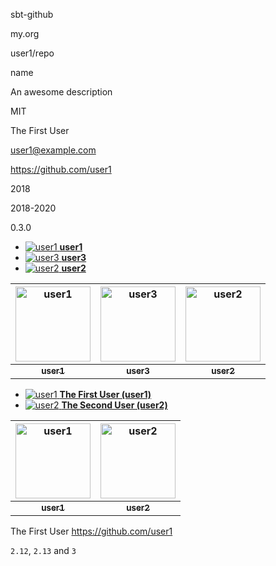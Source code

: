 sbt-github

my.org

user1/repo

name

An awesome description

MIT

The First User

user1@example.com

https://github.com/user1

2018

2018-2020

0.3.0

- [![user1](http://example.com/user1.png&s=20) **user1**](https://github.com/user1)
- [![user3](http://example.com/user3.png&s=20) **user3**](https://github.com/user3)
- [![user2](http://example.com/user2.png&s=20) **user2**](https://github.com/user2)

| <a href="https://github.com/user1"><img alt="user1" src="http://example.com/user1.png&s=120" width="120px" /></a> | <a href="https://github.com/user3"><img alt="user3" src="http://example.com/user3.png&s=120" width="120px" /></a> | <a href="https://github.com/user2"><img alt="user2" src="http://example.com/user2.png&s=120" width="120px" /></a> |
| :--: | :--: | :--: |
| <a href="https://github.com/user1"><sub><b>user1</b></sub></a> | <a href="https://github.com/user3"><sub><b>user3</b></sub></a> | <a href="https://github.com/user2"><sub><b>user2</b></sub></a> |

- [![user1](http://example.com/user1.png&s=20) **The First User (user1)**](https://github.com/user1)
- [![user2](http://example.com/user2.png&s=20) **The Second User (user2)**](https://github.com/user2)

| <a href="https://github.com/user1"><img alt="user1" src="http://example.com/user1.png&s=120" width="120px" /></a> | <a href="https://github.com/user2"><img alt="user2" src="http://example.com/user2.png&s=120" width="120px" /></a> |
| :--: | :--: |
| <a href="https://github.com/user1"><sub><b>user1</b></sub></a> | <a href="https://github.com/user2"><sub><b>user2</b></sub></a> |

The First User <https://github.com/user1>

`2.12`, `2.13` and `3`